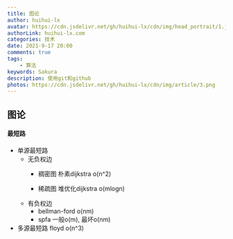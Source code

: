 ```yaml
---
title: 图论
author: huihui-lx
avatar: https://cdn.jsdelivr.net/gh/huihui-lx/cdn/img/head_portrait/1.jpg
authorLink: huihui-lx.com
categories: 技术
date: 2021-9-17 20:00
comments: true
tags: 
    - 算法
keywords: Sakura
description: 使用git和github
photos: https://cdn.jsdelivr.net/gh/huihui-lx/cdn/img/article/3.png
---
```


## 图论

#### 最短路

- 单源最短路
	- 无负权边
		- 稠密图   朴素dijkstra		o(n^2)
		
		- 稀疏图   堆优化dijkstra         o(mlogn)   
	- 有负权边
	  - bellman-ford     o(nm)
	  - spfa                   一般o(m),  最坏o(nm)
- 多源最短路       floyd   o(n^3)

